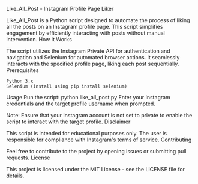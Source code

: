 Like_All_Post - Instagram Profile Page Liker

Like_All_Post is a Python script designed to automate the process of liking all the posts on an Instagram profile page. This script simplifies engagement by efficiently interacting with posts without manual intervention.
How It Works

The script utilizes the Instagram Private API for authentication and navigation and Selenium for automated browser actions. It seamlessly interacts with the specified profile page, liking each post sequentially.
Prerequisites

    Python 3.x
    Selenium (install using pip install selenium)

Usage
    Run the script: python like_all_post.py
    Enter your Instagram credentials and the target profile username when prompted.

Note: Ensure that your Instagram account is not set to private to enable the script to interact with the target profile.
Disclaimer

This script is intended for educational purposes only. The user is responsible for compliance with Instagram's terms of service.
Contributing

Feel free to contribute to the project by opening issues or submitting pull requests.
License

This project is licensed under the MIT License - see the LICENSE file for details.
